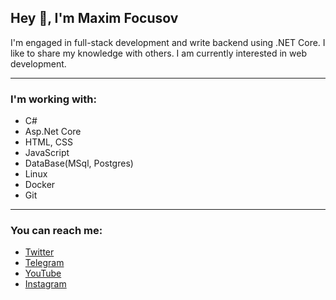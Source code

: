 ## Hey :wave:, I'm **Maxim Focusov**
I'm engaged in full-stack development and write backend using .NET Core. I like to share my knowledge with others. I am currently interested in web development.

---

### I'm working with:
* C#
* Asp.Net Core
* HTML, CSS
* JavaScript
* DataBase(MSql, Postgres)
* Linux
* Docker
* Git

---

### You can reach me:

* [Twitter](https://x.com/Renx1ee)
* [Telegram](https://t.me/Renx1ee)
* [YouTube](https://www.youtube.com/@nezid6432)
* [Instagram](instagram.com/nez1d_f)
